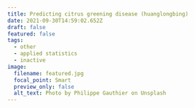 ```yaml
---
title: Predicting citrus greening disease (huanglongbing)
date: 2021-09-30T14:59:02.652Z
draft: false
featured: false
tags:
  - other
  - applied statistics
  - inactive
image:
  filename: featured.jpg
  focal_point: Smart
  preview_only: false
  alt_text: Photo by Philippe Gauthier on Unsplash
---
```

